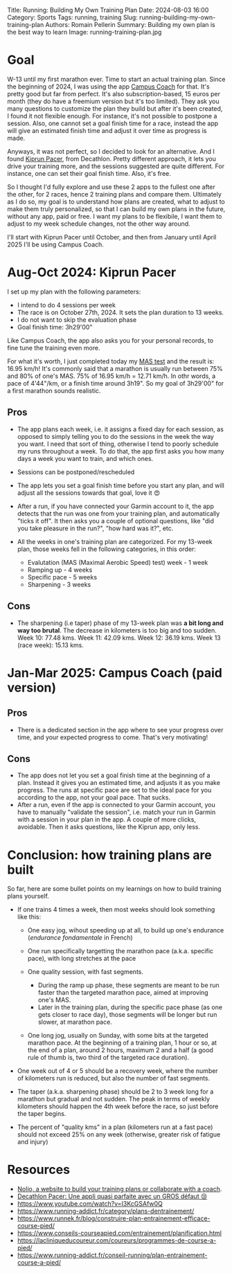 Title: Running: Building My Own Training Plan
Date: 2024-08-03 16:00
Category: Sports
Tags: running, training
Slug: running-building-my-own-training-plan
Authors: Romain Pellerin
Summary: Building my own plan is the best way to learn
Image: running-training-plan.jpg

# Goal

W-13 until my first marathon ever. Time to start an actual training plan. Since the beginning of 2024, I was using the app [Campus Coach](https://www.campus.coach/) for that. It's pretty good but far from perfect. It's also subscription-based, 15 euros per month (they do have a freemium version but it's too limited). They ask you many questions to customize the plan they build but after it's been created, I found it not flexible enough. For instance, it's not possible to postpone a session. Also, one cannot set a goal finish time for a race, instead the app will give an estimated finish time and adjust it over time as progress is made.

Anyways, it was not perfect, so I decided to look for an alternative. And I found [Kiprun Pacer](https://www.decathlon-pacer.com/), from Decathlon. Pretty different approach, it lets you drive your training more, and the sessions suggested are quite different. For instance, one can set their goal finish time. Also, it's free.

So I thought I'd fully explore and use these 2 apps to the fullest one after the other, for 2 races, hence 2 training plans and compare them. Ultimately as I do so, my goal is to understand how plans are created, what to adjust to make them truly personalized, so that I can build my own plans in the future, without any app, paid or free. I want my plans to be flexibile, I want them to adjust to my week schedule changes, not the other way around.

I'll start with Kiprun Pacer until October, and then from January until April 2025 I'll be using Campus Coach.

# Aug-Oct 2024: Kiprun Pacer

I set up my plan with the following parameters:

- I intend to do 4 sessions per week
- The race is on October 27th, 2024. It sets the plan duration to 13 weeks.
- I do not want to skip the evaluation phase
- Goal finish time: 3h29'00"

Like Campus Coach, the app also asks you for your personal records, to fine tune the training even more.

For what it's worth, I just completed today my [MAS test](https://fr.wikipedia.org/wiki/Vitesse_maximale_a%C3%A9robie) and the result is: 16.95 km/h! It's commonly said that a marathon is usually run between 75% and 80% of one's MAS. 75% of 16.95 km/h = 12.71 km/h. In othr words, a pace of 4'44"/km, or a finish time around 3h19". So my goal of 3h29'00" for a first marathon sounds realistic.

## Pros

- The app plans each week, i.e. it assigns a fixed day for each session, as opposed to simply telling you to do the sessions in the week the way you want. I need that sort of thing, otherwise I tend to poorly schedule my runs throughout a week. To do that, the app first asks you how many days a week you want to train, and which ones.
- Sessions can be postponed/rescheduled
- The app lets you set a goal finish time before you start any plan, and will adjust all the sessions towards that goal, love it 😍
- After a run, if you have connected your Garmin account to it, the app detects that the run was one from your training plan, and automatically "ticks it off". It then asks you a couple of optional questions, like "did you take pleasure in the run?", "how hard was it?", etc.
- All the weeks in one's training plan are categorized. For my 13-week plan, those weeks fell in the following categories, in this order:

  - Evalutation (MAS (Maximal Aerobic Speed) test) week - 1 week
  - Ramping up - 4 weeks
  - Specific pace - 5 weeks
  - Sharpening - 3 weeks

## Cons

- The sharpening (i.e taper) phase of my 13-week plan was **a bit long and way too brutal**. The decrease in kilometers is too big and too sudden. Week 10: 77.48 kms. Week 11: 42.09 kms. Week 12: 36.19 kms. Week 13 (race week): 15.13 kms.

# Jan-Mar 2025: Campus Coach (paid version)

## Pros

- There is a dedicated section in the app where to see your progress over time, and your expected progress to come. That's very motivating!

## Cons

- The app does not let you set a goal finish time at the beginning of a plan. Instead it gives you an estimated time, and adjusts it as you make progress. The runs at specific pace are set to the ideal pace for you according to the app, not your goal pace. That sucks.
- After a run, even if the app is connected to your Garmin account, you have to manually "validate the session", i.e. match your run in Garmin with a session in your plan in the app. A couple of more clicks, avoidable. Then it asks questions, like the Kiprun app, only less.

# Conclusion: how training plans are built

So far, here are some bullet points on my learnings on how to build training plans yourself.

- If one trains 4 times a week, then most weeks should look something like this:

  - One easy jog, wihout speeding up at all, to build up one's endurance (_endurance fondamentale_ in French)
  - One run specifically targetting the marathon pace (a.k.a. specific pace), with long stretches at the pace
  - One quality session, with fast segments.

    - During the ramp up phase, these segments are meant to be run faster than the targeted marathon pace, aimed at improving one's MAS.
    - Later in the training plan, during the specific pace phase (as one gets closer to race day), those segments will be longer but run slower, at marathon pace.

  - One long jog, usually on Sunday, with some bits at the targeted marathon pace. At the beginning of a training plan, 1 hour or so, at the end of a plan, around 2 hours, maximum 2 and a half (a good rule of thumb is, two third of the targeted race duration).

- One week out of 4 or 5 should be a recovery week, where the number of kilometers run is reduced, but also the number of fast segments.
- The taper (a.k.a. sharpening phase) should be 2 to 3 week long for a marathon but gradual and not sudden. The peak in terms of weekly kilometers should happen the 4th week before the race, so just before the taper begins.
- The percent of "quality kms" in a plan (kilometers run at a fast pace) should not exceed 25% on any week (otherwise, greater risk of fatigue and injury)

# Resources

- [Nolio, a website to build your training plans or collaborate with a coach](https://www.nolio.io/).
- [Decathlon Pacer: Une appli quasi parfaite avec un GROS défaut 😢](https://www.youtube.com/watch?v=ZDdZ3TqJkd8)
- https://www.youtube.com/watch?v=I3KcGSAfw0Q
- https://www.running-addict.fr/category/plans-dentrainement/
- https://www.runnek.fr/blog/construire-plan-entrainement-efficace-course-pied/
- https://www.conseils-courseapied.com/entrainement/planification.html
- https://lacliniqueducoureur.com/coureurs/programmes-de-course-a-pied/
- https://www.running-addict.fr/conseil-running/plan-entrainement-course-a-pied/
